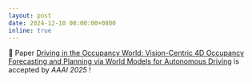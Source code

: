 ```yaml
---
layout: post
date: 2024-12-10 08:00:00+0800
inline: true
---
```


🎉 Paper <a href="[http://arxiv.org/abs/2405.15324](https://arxiv.org/abs/2408.14197)">Driving in the Occupancy World: Vision-Centric 4D Occupancy Forecasting and Planning via World Models for Autonomous Driving</a> is accepted by <i>AAAI 2025</i> ! <br>
